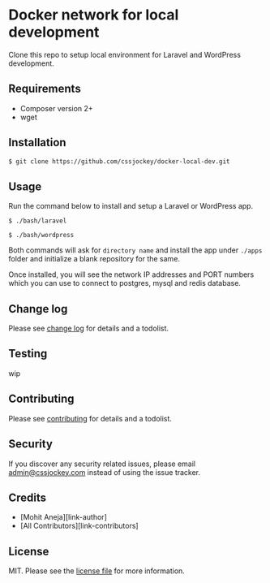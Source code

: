 # Docker network for local development

Clone this repo to setup local environment for Laravel and WordPress development.

## Requirements
- Composer version 2+
- wget
## Installation

``` bash
$ git clone https://github.com/cssjockey/docker-local-dev.git
```

## Usage
Run the command below to install and setup a Laravel or WordPress app.
```
$ ./bash/laravel
```
```
$ ./bash/wordpress
```

Both commands will ask for `directory name` and install the app under `./apps` folder and initialize a blank repository for the same.

Once installed, you will see the network IP addresses and PORT numbers which you can use to connect to postgres, mysql and redis database.

## Change log

Please see [change log](changelog.md) for details and a todolist.

## Testing

wip

## Contributing

Please see [contributing](contributing.md) for details and a todolist.

## Security

If you discover any security related issues, please email admin@cssjockey.com instead of using the issue tracker.

## Credits

- [Mohit Aneja][link-author]
- [All Contributors][link-contributors]

## License

MIT. Please see the [license file](license.md) for more information.
